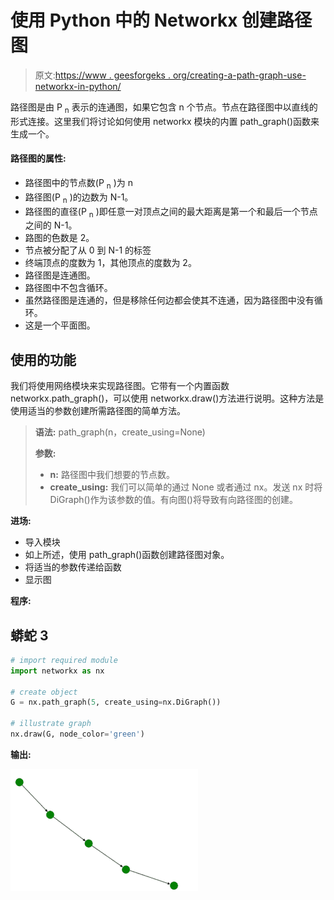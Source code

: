 # 使用 Python 中的 Networkx 创建路径图

> 原文:[https://www . geesforgeks . org/creating-a-path-graph-use-networkx-in-python/](https://www.geeksforgeeks.org/creating-a-path-graph-using-networkx-in-python/)

路径图是由 P <sub>n</sub> 表示的连通图，如果它包含 n 个节点。节点在路径图中以直线的形式连接。这里我们将讨论如何使用 networkx 模块的内置 path_graph()函数来生成一个。

#### 路径图的属性:

*   路径图中的节点数(P <sub>n</sub> )为 n
*   路径图(P <sub>n</sub> )的边数为 N-1。
*   路径图的直径(P <sub>n</sub> )即任意一对顶点之间的最大距离是第一个和最后一个节点之间的 N-1。
*   路图的色数是 2。
*   节点被分配了从 0 到 N-1 的标签
*   终端顶点的度数为 1，其他顶点的度数为 2。
*   路径图是连通图。
*   路径图中不包含循环。
*   虽然路径图是连通的，但是移除任何边都会使其不连通，因为路径图中没有循环。
*   这是一个平面图。

## **使用的功能**

我们将使用网络模块来实现路径图。它带有一个内置函数 networkx.path_graph()，可以使用 networkx.draw()方法进行说明。这种方法是使用适当的参数创建所需路径图的简单方法。

> **语法:** path_graph(n，create_using=None)
> 
> **参数:**
> 
> *   **n:** 路径图中我们想要的节点数。
> *   **create_using:** 我们可以简单的通过 None 或者通过 nx。发送 nx 时将 DiGraph()作为该参数的值。有向图()将导致有向路径图的创建。

**进场:**

*   导入模块
*   如上所述，使用 path_graph()函数创建路径图对象。
*   将适当的参数传递给函数
*   显示图

**程序:**

## 蟒蛇 3

```py
# import required module
import networkx as nx

# create object
G = nx.path_graph(5, create_using=nx.DiGraph())

# illustrate graph
nx.draw(G, node_color='green')
```

**输出:**

![](img/bff751b44fd4ededac19828bde82b9d3.png)